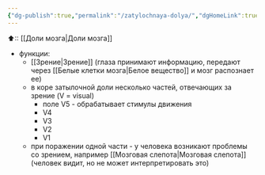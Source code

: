 ```yaml
---
{"dg-publish":true,"permalink":"/zatylochnaya-dolya/","dgHomeLink":true,"dgPassFrontmatter":false}
---
```



⬆:: [[Доли мозга|Доли мозга]]

- функции:
	- [[Зрение|Зрение]] (глаза принимают информацию, передают через [[Белые клетки мозга|Белое вещество]] и мозг распознает ее)
	- в коре затылочной доли несколько частей, отвечающих за зрение (V = visual)
		- поле V5 - обрабатывает стимулы движения
		- V4
		- V3
		- V2
		- V1
	- при поражении одной части - у человека возникают проблемы со зрением, например [[Мозговая слепота|Мозговая слепота]] (человек видит, но не может интерпретировать это)